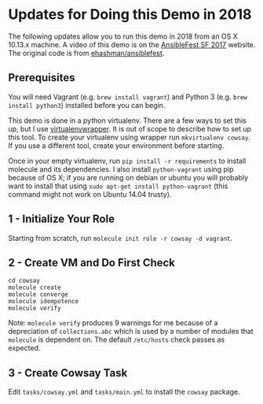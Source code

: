 # Updates for Doing this Demo in 2018

The following updates allow you to run this demo in 2018 from an OS X
10.13.x machine. A video of this demo is on the [AnsibleFest SF 2017](https://www.ansible.com/infrastructure-testing-with-molecule)
website. The original code is from [ehashman/ansiblefest](https://github.com/ehashman/ansiblefest).

## Prerequisites
You will need Vagrant (e.g. `brew install vagrant`) and Python 3
(e.g. `brew install python3`) installed before you can begin.

This demo is done in a python virtualenv. There are a few ways to set this up, but I use
[virtualenvwrapper](https://virtualenvwrapper.readthedocs.io/en/latest/).
It is out of scope to describe how to set up this tool. To create your
virtualenv using wrapper run `mkvirtualenv cowsay`. If you use a
different tool, create your environment before starting.

Once in your empty virtualenv, run `pip install -r requirements` to
install molecule and its dependencies. I also install `python-vagrant`
using pip because of OS X; if you are running on debian or ubuntu you
will probably want to install that using `sudo apt-get install
python-vagrant` (this command might not work on Ubuntu 14.04 trusty).

## 1 - Initialize Your Role

Starting from scratch, run `molecule init role -r cowsay -d vagrant`.

## 2 - Create VM and Do First Check

```
cd cowsay
molecule create
molecule converge
molecule idempotence
molecule verify
```

Note: `molecule verify` produces 9 warnings for me because of a
depreciation of `collections.abc` which is used by a number of modules
that `molecule` is dependent on. The default `/etc/hosts` check passes
as expected.

## 3 - Create Cowsay Task

Edit `tasks/cowsay.yml` and `tasks/main.yml` to install the `cowsay`
package.

